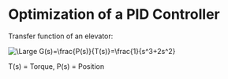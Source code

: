 # Optimization of a PID Controller
Transfer function of an elevator:

![\Large G(s)=\frac{P(s)}{T(s)}=\frac{1}{s^3+2s^2}](https://latex.codecogs.com/svg.latex?\Large&space;G(s)=\frac{P(s)}{T(s)}=\frac{1}{s^3+2s^2+11s}) 

T(s) = Torque, P(s) = Position
